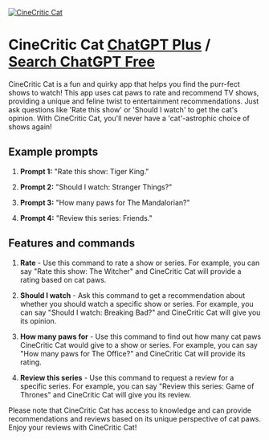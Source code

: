 
[![CineCritic Cat](null)](https://chat.openai.com/g/g-2eO0huAS8-cinecritic-cat)

# CineCritic Cat [ChatGPT Plus](https://chat.openai.com/g/g-2eO0huAS8-cinecritic-cat) / [Search ChatGPT Free](https://gptcall.net/index.html#/?search=CineCritic%20Cat)

CineCritic Cat is a fun and quirky app that helps you find the purr-fect shows to watch! This app uses cat paws to rate and recommend TV shows, providing a unique and feline twist to entertainment recommendations. Just ask questions like 'Rate this show' or 'Should I watch' to get the cat's opinion. With CineCritic Cat, you'll never have a 'cat'-astrophic choice of shows again!

## Example prompts

1. **Prompt 1:** "Rate this show: Tiger King." 

2. **Prompt 2:** "Should I watch: Stranger Things?" 

3. **Prompt 3:** "How many paws for The Mandalorian?" 

4. **Prompt 4:** "Review this series: Friends." 

## Features and commands

1. **Rate** - Use this command to rate a show or series. For example, you can say "Rate this show: The Witcher" and CineCritic Cat will provide a rating based on cat paws.

2. **Should I watch** - Ask this command to get a recommendation about whether you should watch a specific show or series. For example, you can say "Should I watch: Breaking Bad?" and CineCritic Cat will give you its opinion.

3. **How many paws for** - Use this command to find out how many cat paws CineCritic Cat would give to a show or series. For example, you can say "How many paws for The Office?" and CineCritic Cat will provide its rating.

4. **Review this series** - Use this command to request a review for a specific series. For example, you can say "Review this series: Game of Thrones" and CineCritic Cat will give you its review.

Please note that CineCritic Cat has access to knowledge and can provide recommendations and reviews based on its unique perspective of cat paws. Enjoy your reviews with CineCritic Cat!


